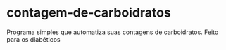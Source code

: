 # contagem-de-carboidratos
Programa simples que automatiza suas contagens de carboidratos. Feito para os diabéticos
